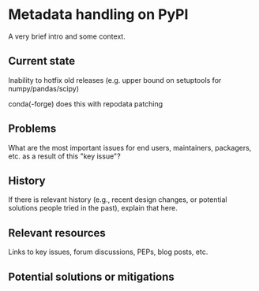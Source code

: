 # Metadata handling on PyPI

A very brief intro and some context.


## Current state

Inability to hotfix old releases (e.g. upper bound on setuptools for
numpy/pandas/scipy)

conda(-forge) does this with repodata patching


## Problems

What are the most important issues for end users, maintainers, packagers, etc.
as a result of this "key issue"?


## History

If there is relevant history (e.g., recent design changes, or potential
solutions people tried in the past), explain that here.


## Relevant resources

Links to key issues, forum discussions, PEPs, blog posts, etc.


## Potential solutions or mitigations


